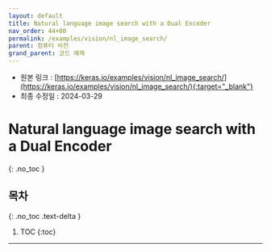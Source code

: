 ```yaml
---
layout: default
title: Natural language image search with a Dual Encoder
nav_order: 44+00
permalink: /examples/vision/nl_image_search/
parent: 컴퓨터 비전
grand_parent: 코드 예제
---
```


* 원본 링크 : [https://keras.io/examples/vision/nl_image_search/](https://keras.io/examples/vision/nl_image_search/){:target="_blank"}
* 최종 수정일 : 2024-03-29

# Natural language image search with a Dual Encoder
{: .no_toc }

## 목차
{: .no_toc .text-delta }

1. TOC
{:toc}

---

